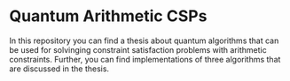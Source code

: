 # Quantum Arithmetic CSPs
In this repository you can find a thesis about quantum algorithms that can be used for solvinging constraint satisfaction problems with arithmetic constraints. Further, you can find implementations of three algorithms that are discussed in the thesis.
